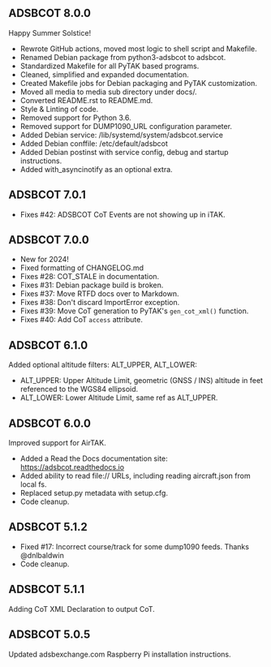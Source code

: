 ## ADSBCOT 8.0.0

Happy Summer Solstice!

- Rewrote GitHub actions, moved most logic to shell script and Makefile.
- Renamed Debian package from python3-adsbcot to adsbcot.
- Standardized Makefile for all PyTAK based programs.
- Cleaned, simplified and expanded documentation.
- Created Makefile jobs for Debian packaging and PyTAK customization.
- Moved all media to media sub directory under docs/.
- Converted README.rst to README.md.
- Style & Linting of code.
- Removed support for Python 3.6.
- Removed support for DUMP1090_URL configuration parameter.
- Added Debian service: /lib/systemd/system/adsbcot.service
- Added Debian conffile: /etc/default/adsbcot
- Added Debian postinst with service config, debug and startup instructions.
- Added with_asyncinotify as an optional extra.

## ADSBCOT 7.0.1

- Fixes #42: ADSBCOT CoT Events are not showing up in iTAK.

## ADSBCOT 7.0.0

- New for 2024!
- Fixed formatting of CHANGELOG.md
- Fixes #28: COT_STALE in documentation.
- Fixes #31: Debian package build is broken.
- Fixes #37: Move RTFD docs over to Markdown.
- Fixes #38: Don't discard ImportError exception.
- Fixes #39: Move CoT generation to PyTAK's `gen_cot_xml()` function.
- Fixes #40: Add CoT `access` attribute.

## ADSBCOT 6.1.0

Added optional altitude filters: ALT_UPPER, ALT_LOWER:
- ALT_UPPER: Upper Altitude Limit, geometric (GNSS / INS) altitude in feet referenced to the WGS84 ellipsoid.
- ALT_LOWER: Lower Altitude Limit, same ref as ALT_UPPER.

## ADSBCOT 6.0.0

Improved support for AirTAK.
- Added a Read the Docs documentation site: https://adsbcot.readthedocs.io
- Added ability to read file:// URLs, including reading aircraft.json from local fs.
- Replaced setup.py metadata with setup.cfg.
- Code cleanup.

## ADSBCOT 5.1.2

- Fixed #17: Incorrect course/track for some dump1090 feeds. Thanks @dnlbaldwin
- Code cleanup.

## ADSBCOT 5.1.1

Adding CoT XML Declaration to output CoT.

## ADSBCOT 5.0.5

Updated adsbexchange.com Raspberry Pi installation instructions.
